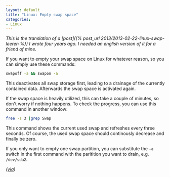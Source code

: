 ```yaml
---
layout: default
title: "Linux: Empty swap space"
categories:
- Linux
---
```


*This is the translation of a [post]({% post_url 2013/2013-02-22-linux-swap-leeren %}) I wrote four years ago. I needed an english version of it for a friend of mine.*

If you want to empty your swap space on Linux for whatever reason, so you can simply use these commands:

```bash
swapoff -a && swapon -a
```

This deactivates all swap storage first, leading to a drainage of the currently contained data. Afterwards the swap space is activated again.

If the swap space is heavily utilized, this can take a couple of minutes, so don't worry if nothing happens. To check the progress, you can use this command in another window:

```bash
free -s 3 |grep Swap
```

This command shows the current used swap and refreshes every three seconds. Of course, the used swap space should continously decrease and finally be zero.

If you only want to empty one swap partition, you can substitute the `-a` switch in the first command with the paritition you want to drain, e.g. `/dev/sda2`.

*([via](https://wiki.ubuntuusers.de/Swap))*
